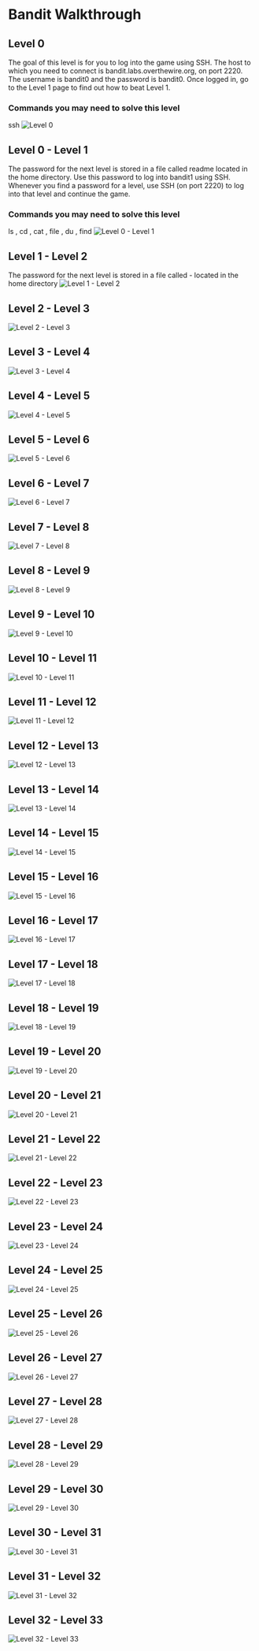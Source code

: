 # Bandit Walkthrough

## Level 0
The goal of this level is for you to log into the game using SSH. The host to which you need to connect is bandit.labs.overthewire.org, on port 2220. The username is bandit0 and the password is bandit0. Once logged in, go to the Level 1 page to find out how to beat Level 1.
### Commands you may need to solve this level
ssh
![Level 0](./images/level0.png)

## Level 0 - Level 1
The password for the next level is stored in a file called readme located in the home directory. Use this password to log into bandit1 using SSH. Whenever you find a password for a level, use SSH (on port 2220) to log into that level and continue the game.
### Commands you may need to solve this level
ls , cd , cat , file , du , find
![Level 0 - Level 1](./images/level0-1.png)

## Level 1 - Level 2
The password for the next level is stored in a file called - located in the home directory
![Level 1 - Level 2](./images/level1-2.png)

## Level 2 - Level 3
![Level 2 - Level 3](./images/level2-3.png)

## Level 3 - Level 4
![Level 3 - Level 4](./images/level3-4.png)

## Level 4 - Level 5
![Level 4 - Level 5](./images/level4-5.png)

## Level 5 - Level 6
![Level 5 - Level 6](./images/level5-6.png)

## Level 6 - Level 7
![Level 6 - Level 7](./images/level6-7.png)

## Level 7 - Level 8
![Level 7 - Level 8](./images/level7-8.png)

## Level 8 - Level 9
![Level 8 - Level 9](./images/level8-9.png)

## Level 9 - Level 10
![Level 9 - Level 10](./images/level9-10.png)

## Level 10 - Level 11
![Level 10 - Level 11](./images/level10-11.png)

## Level 11 - Level 12
![Level 11 - Level 12](./images/level11-12.png)

## Level 12 - Level 13
![Level 12 - Level 13](./images/level12-13.png)

## Level 13 - Level 14
![Level 13 - Level 14](./images/level13-14.png)

## Level 14 - Level 15
![Level 14 - Level 15](./images/level14-15.png)

## Level 15 - Level 16
![Level 15 - Level 16](./images/level15-16.png)

## Level 16 - Level 17
![Level 16 - Level 17](./images/level16-17.png)

## Level 17 - Level 18
![Level 17 - Level 18](./images/level17-18.png)

## Level 18 - Level 19
![Level 18 - Level 19](./images/level18-19.png)

## Level 19 - Level 20
![Level 19 - Level 20](./images/level19-20.png)

## Level 20 - Level 21
![Level 20 - Level 21](./images/level20-21.png)

## Level 21 - Level 22
![Level 21 - Level 22](./images/level21-22.png)

## Level 22 - Level 23
![Level 22 - Level 23](./images/level22-23.png)

## Level 23 - Level 24
![Level 23 - Level 24](./images/level23-24.png)

## Level 24 - Level 25
![Level 24 - Level 25](./images/level24-25.png)

## Level 25 - Level 26
![Level 25 - Level 26](./images/level25-26.png)

## Level 26 - Level 27
![Level 26 - Level 27](./images/level26-27.png)

## Level 27 - Level 28
![Level 27 - Level 28](./images/level27-28.png)

## Level 28 - Level 29
![Level 28 - Level 29](./images/level28-29.png)

## Level 29 - Level 30
![Level 29 - Level 30](./images/level29-30.png)

## Level 30 - Level 31
![Level 30 - Level 31](./images/level30-31.png)

## Level 31 - Level 32
![Level 31 - Level 32](./images/level31-32.png)

## Level 32 - Level 33
![Level 32 - Level 33](./images/level32-33.png)

